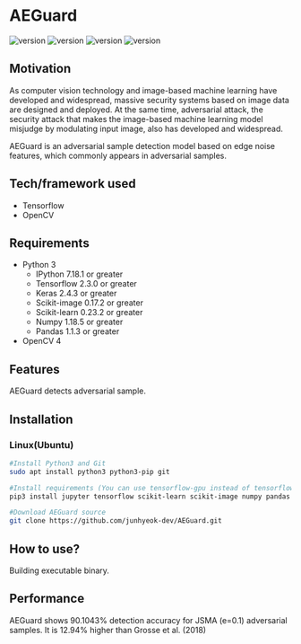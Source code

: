 # AEGuard

![version](https://img.shields.io/badge/version-1.0rc1-blue) ![version](https://img.shields.io/badge/status-rc-blue) ![version](https://img.shields.io/badge/build-passing-green) ![version](https://img.shields.io/badge/license-MIT-blue)

## Motivation

As computer vision technology and image-based machine learning have developed and widespread, massive security systems based on image data are designed and deployed. At the same time, adversarial attack, the security attack that makes the image-based machine learning model misjudge by modulating input image, also has developed and widespread.

AEGuard is an adversarial sample detection model based on edge noise features, which commonly appears in adversarial samples.

## Tech/framework used

* Tensorflow
* OpenCV

## Requirements

* Python 3
  * IPython 7.18.1 or greater
  * Tensorflow 2.3.0 or greater
  * Keras 2.4.3 or greater
  * Scikit-image 0.17.2 or greater
  * Scikit-learn 0.23.2 or greater
  * Numpy 1.18.5 or greater
  * Pandas 1.1.3 or greater
* OpenCV 4

## Features

AEGuard detects adversarial sample.

## Installation

### Linux(Ubuntu)

```bash
#Install Python3 and Git
sudo apt install python3 python3-pip git

#Install requirements (You can use tensorflow-gpu instead of tensorflow if you have CUDA-supported GPU)
pip3 install jupyter tensorflow scikit-learn scikit-image numpy pandas

#Download AEGuard source
git clone https://github.com/junhyeok-dev/AEGuard.git
```

## How to use?

Building executable binary.

## Performance

AEGuard shows 90.1043% detection accuracy for JSMA (e=0.1) adversarial samples. It is 12.94% higher than Grosse et al. (2018)
